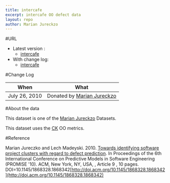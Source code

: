 ```yaml
---
title: intercafe
excerpt: intercafe OO defect data
layout: repo
author: Marian Jureckzo
---
```



#URL

  * Latest version :
    * [intercafe](https://terapromise.csc.ncsu.edu:8443/svn/repo/defect/ck/intercafe/intercafe.csv)
  * With change log:
    * [intercafe](https://terapromise.csc.ncsu.edu:8443/svn/repo/defect/ck/intercafe/)

#Change Log

When | What
---- | ----
July 26, 2010 | Donated by [Marian Jureckzo](MarianJureczko)

#About the data

This dataset is one of the [Marian Jureckzo](MarianJureczko) Datasets.

This dataset uses the [CK](/repo/defect/ck) OO metrics.

#Reference

Marian Jureczko and Lech Madeyski. 2010. [Towards identifying software project clusters with regard to defect prediction](http://dl.acm.org/citation.cfm?id=1868328.1868342&coll=DL&dl=GUIDE&CFID=96280125&CFTOKEN=47274353). In
Proceedings of the 6th International Conference on Predictive
Models in Software Engineering (PROMISE '10). ACM, New York,
NY, USA, , Article 9 , 10 pages. DOI=10.1145/1868328.1868342[http://doi.acm.org/10.1145/1868328.1868342](http://doi.acm.org/10.1145/1868328.1868342)